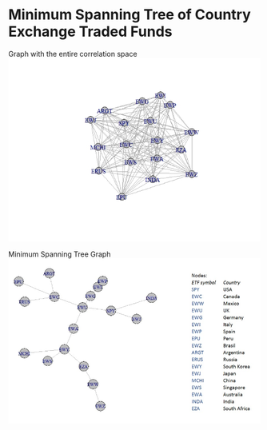 # Minimum Spanning Tree of Country Exchange Traded Funds

Graph with the entire correlation space
![Image of the entire correlations space](https://github.com/tamasveress/Graph_Stock_MST/blob/master/Country%20ETF%20all%20corr.jpeg)

Minimum Spanning Tree Graph
![Image of MST](https://github.com/tamasveress/Graph_Stock_MST/blob/master/CountryETFs.jpg)
